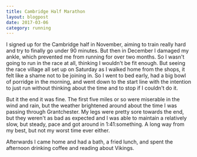 ```yaml
---
title: Cambridge Half Marathon
layout: blogpost
date: 2017-03-06
category: running
---
```


I signed up for the Cambridge half in November, aiming to train really hard and try to finally go under 90 minutes.
But then in December I damaged my ankle, which prevented me from running for over two months.
So I wasn't going to run in the race at all, thinking I wouldn't be fit enough.
But seeing the race village all set up on Saturday as I walked home from the shops, it felt like a shame not to be joining in.
So I went to bed early, had a big bowl of porridge in the morning, and went down to the start line with the intention to just run without thinking about the time and to stop if I couldn't do it.  

But it the end it was fine.
The first five miles or so were miserable in the wind and rain, but the weather brightened around about the time I was passing through Grantchester.
My legs were pretty sore towards the end, but they weren't as bad as expected and I was able to maintain a relatively slow, but steady, pace and got around in 1:41:something.
A long way from my best, but not my worst time ever either.  

Afterwards I came home and had a bath, a fried lunch, and spent the afternoon drinking coffee and reading about Vikings. 
